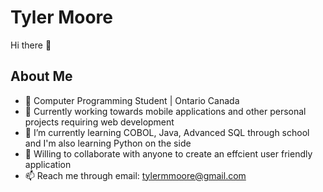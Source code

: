 # Tyler Moore
 Hi there 👋
##
## About Me
- 🏫 Computer Programming Student | Ontario Canada
- 📱 Currently working towards mobile applications and other personal projects requiring web development
- 🌱 I’m currently learning COBOL, Java, Advanced SQL through school and I'm also learning Python on the side
- 🗿 Willing to collaborate with anyone to create an effcient user friendly application
- 📫 Reach me through email: tylermmoore@gmail.com
##

<!--
**TylerMoore0/TylerMoore0** is a ✨ _special_ ✨ repository because its `README.md` (this file) appears on your GitHub profile.

Here are some ideas to get you started:

- 🔭 I’m currently working on ...
- 🌱 I’m currently learning ...
- 👯 I’m looking to collaborate on ...
- 🤔 I’m looking for help with ...
- 💬 Ask me about ...
- 📫 How to reach me: ...
- 😄 Pronouns: ...
- ⚡ Fun fact: ...
-->
